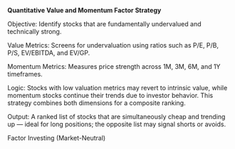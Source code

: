 **Quantitative Value and Momentum Factor Strategy**

Objective: Identify stocks that are fundamentally undervalued and technically strong.

Value Metrics: Screens for undervaluation using ratios such as P/E, P/B, P/S, EV/EBITDA, and EV/GP.

Momentum Metrics: Measures price strength across 1M, 3M, 6M, and 1Y timeframes.

Logic: Stocks with low valuation metrics may revert to intrinsic value, while momentum stocks continue their trends due to investor behavior. This strategy combines both dimensions for a composite ranking.

Output: A ranked list of stocks that are simultaneously cheap and trending up — ideal for long positions; the opposite list may signal shorts or avoids.

Factor Investing (Market-Neutral)
